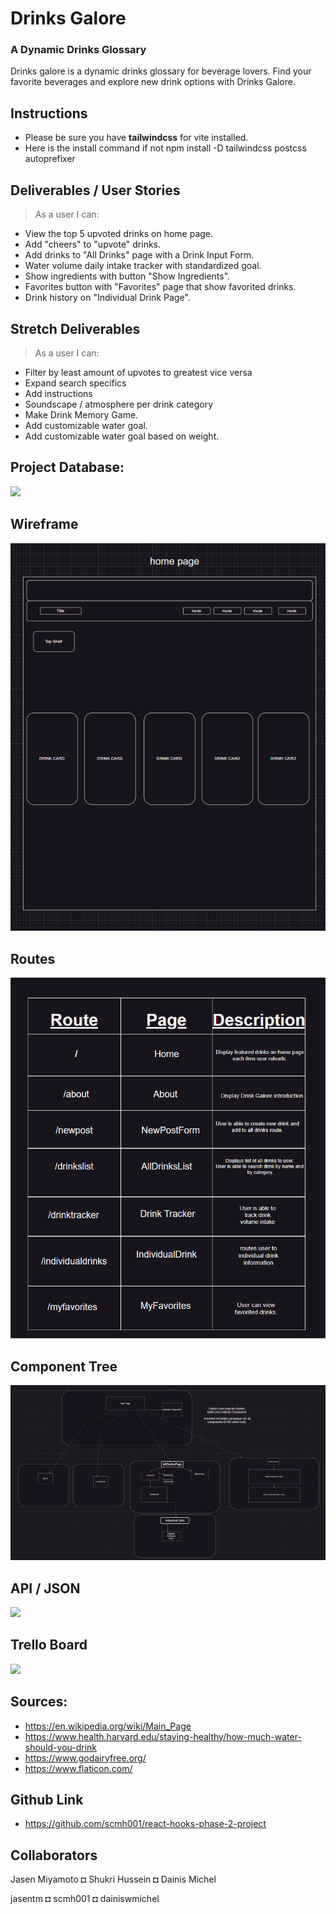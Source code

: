 # Drinks Galore 

### A Dynamic Drinks Glossary
Drinks galore is a dynamic drinks glossary for beverage lovers. Find your favorite beverages and explore new drink options with Drinks Galore.


## Instructions
* Please be sure you have __tailwindcss__ for vite installed.
* Here is the install command if not npm install -D tailwindcss postcss autoprefixer

## Deliverables / User Stories
> As a user I can:
* View the top 5 upvoted drinks on home page.
* Add "cheers" to "upvote" drinks.
* Add drinks to "All Drinks" page with a Drink Input Form.
* Water volume daily intake tracker with standardized goal.
* Show ingredients with button "Show Ingredients".
* Favorites button with "Favorites" page that show favorited drinks.
* Drink history on "Individual Drink Page".


## Stretch Deliverables
> As a user I can:
* Filter by least amount of upvotes to greatest vice versa
* Expand search specifics
* Add instructions
* Soundscape / atmosphere per drink category
* Make Drink Memory Game.
* Add customizable water goal.
* Add customizable water goal based on weight.

## Project Database:
<img src="planning/assets/images/dbsh.PNG" />

## Wireframe
<img src="planning/impWire.PNG" />

## Routes 
<img src="planning/routesImp.PNG" />

## Component Tree 
<img src="planning/imptree.PNG" />

## API / JSON
<img src="planning/assets/images/crudapi.PNG" />

## Trello Board
<img src="planning/assets/images/trelloboard.PNG" />

## Sources:
* https://en.wikipedia.org/wiki/Main_Page
* https://www.health.harvard.edu/staying-healthy/how-much-water-should-you-drink
* https://www.godairyfree.org/
* https://www.flaticon.com/

## Github Link
* https://github.com/scmh001/react-hooks-phase-2-project

## Collaborators

Jasen Miyamoto ◘ Shukri Hussein ◘ Dainis Michel

jasentm ◘ scmh001 ◘ dainiswmichel